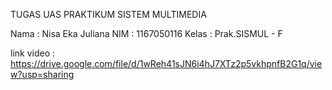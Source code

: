 TUGAS UAS PRAKTIKUM SISTEM MULTIMEDIA 

Nama 	: Nisa Eka Juliana 
NIM 	: 1167050116
Kelas 	: Prak.SISMUL - F

link video : https://drive.google.com/file/d/1wReh41sJN6i4hJ7XTz2p5vkhpnfB2G1q/view?usp=sharing